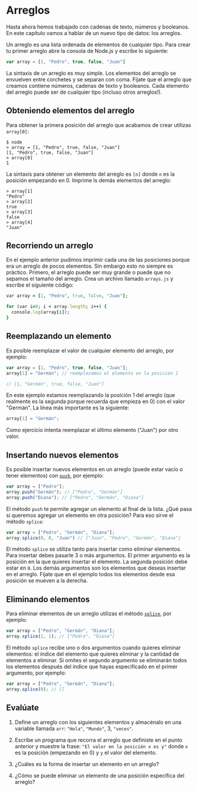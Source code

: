 # Arreglos

Hasta ahora hemos trabajado con cadenas de texto, números y booleanos. En este capítulo vamos a hablar de un nuevo tipo de datos: los arreglos.

Un arreglo es una lista ordenada de elementos de cualquier tipo. Para crear tu primer arreglo abre la consola de Node.js y escribe lo siguiente:

```js
var array = [1, "Pedro", true, false, "Juan"]
```

La sintaxis de un arreglo es muy simple. Los elementos del arreglo se envuelven entre corchetes y se separan con coma. Fíjate que el arreglo que creamos contiene números, cadenas de texto y booleanos. Cada elemento del arreglo puede ser de cualquier tipo (incluso otros arreglos!).

## Obteniendo elementos del arreglo

Para obtener la primera posición del arreglo que acabamos de crear utilizas `array[0]`:

```
$ node
> array = [1, "Pedro", true, false, "Juan"]
[1, "Pedro", true, false, "Juan"]
> array[0]
1
```

La sintaxis para obtener un elemento del arreglo es `[n]` donde `n` es la posición empezando en 0. Imprime ls demás elementos del arreglo:

```
> array[1]
"Pedro"
> array[2]
true
> array[3]
false
> array[4]
"Juan"
```

## Recorriendo un arreglo

En el ejemplo anterior pudimos imprimir cada una de las posiciones porque era un arreglo de pocos elementos. Sin embargo esto no siempre es práctico. Primero, el arreglo puede ser muy grande o puede que no sepamos el tamaño del arreglo. Crea un archivo llamado `arrays.js` y escribe el siguiente código:

```ruby
var array = [1, "Pedro", true, false, "Juan"];

for (var i=0; i < array.length; i++) {
  console.log(array[i]);
}
```

## Reemplazando un elemento

Es posible reemplazar el valor de cualquier elemento del arreglo, por ejemplo:

```js
var array = [1, "Pedro", true, false, "Juan"];
array[1] = "Germán"; // reemplazamos el elemento en la posición 1

// [1, "Germán", true, false, "Juan"]
```

En este ejemplo estamos reemplazando la posición 1 del arreglo (que realmente es la segunda porque recuerda que empieza en 0) con el valor "Germán". La línea más importante es la siguiente:

```js
array[1] = "Germán";
```

Como ejercicio intenta reemplazar el último elemento ("Juan") por otro valor.

## Insertando nuevos elementos

Es posible insertar nuevos elementos en un arreglo (puede estar vacío o tener elementos) con [`push`](https://developer.mozilla.org/es/docs/Web/JavaScript/Referencia/Objetos_globales/Array/push), por ejemplo:

```js
var array = ["Pedro"];
array.push("Germán"); // ["Pedro", "Germán"]
array.push("Diana"); // ["Pedro", "Germán", "Diana"]
```

El método `push` te permite agregar un elemento al final de la lista. ¿Qué pasa si queremos agregar un elemento en otra posición? Para eso sirve el método `splice`:

```js
var array = ["Pedro", "Germán", "Diana"];
array.splice(0, 0, "Juan") // ["Juan", "Pedro", "Germán", "Diana"]
```

El método `splice` se utiliza tanto para insertar como eliminar elementos. Para insertar debes pasarle 3 o más argumentos. El primer argumento es la posición en la que quieres insertar el elemento. La segunda posición debe estar en `0`. Los demás argumentos son los elementos que deseas insertar en el arreglo. Fíjate que en el ejemplo todos los elementos desde esa posición se mueven a la derecha.

## Eliminando elementos

Para eliminar elementos de un arreglo utilizas el método [`splice`](https://developer.mozilla.org/es/docs/Web/JavaScript/Referencia/Objetos_globales/Array/splice), por ejemplo:

```js
var array = ["Pedro", "Germán", "Diana"];
array.splice(1, 1); // ["Pedro", "Diana"]
```

  El método `splice` recibe uno o dos argumentos cuando quieres eliminar elementos: el índice del elemento que quieres eliminar y la cantidad de elementos a eliminar. Si omites el segundo argumento se eliminarán todos los elementos después del índice que hayas especificado en el primer argumento, por ejemplo:

```js
var array = ["Pedro", "Germán", "Diana"];
array.splice(0); // []
```

## Evalúate

1. Define un arreglo con los siguientes elementos y almacénalo en una variable llamada `arr`: `"Hola"`, `"Mundo"`, 3, `"veces"`.

2. Escribe un programa que recorra el arreglo que definiste en el punto anterior y muestre la frase: `"El valor en la posición x es y"` donde `x` es la posición (empezando en 0) y `y` el valor del elemento.

3. ¿Cuáles es la forma de insertar un elemento en un arreglo?

4. ¿Cómo se puede eliminar un elemento de una posición específica del arreglo?

